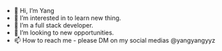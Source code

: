 - 👋 Hi, I’m Yang
- 👀 I’m interested in to learn new thing.
- 🌱 I’m a full stack developer.
- 💞️ I’m looking to new opportunities.
- 📫 How to reach me - please DM on my social medias @yangyangyyz

<!---
yangyang480/yangyang480 is a ✨ special ✨ repository because its `README.md` (this file) appears on your GitHub profile.
You can click the Preview link to take a look at your changes.
--->
